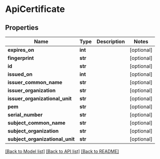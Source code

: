 # ApiCertificate

## Properties
Name | Type | Description | Notes
------------ | ------------- | ------------- | -------------
**expires_on** | **int** |  | [optional] 
**fingerprint** | **str** |  | [optional] 
**id** | **str** |  | [optional] 
**issued_on** | **int** |  | [optional] 
**issuer_common_name** | **str** |  | [optional] 
**issuer_organization** | **str** |  | [optional] 
**issuer_organizational_unit** | **str** |  | [optional] 
**pem** | **str** |  | [optional] 
**serial_number** | **str** |  | [optional] 
**subject_common_name** | **str** |  | [optional] 
**subject_organization** | **str** |  | [optional] 
**subject_organizational_unit** | **str** |  | [optional] 

[[Back to Model list]](../README.md#documentation-for-models) [[Back to API list]](../README.md#documentation-for-api-endpoints) [[Back to README]](../README.md)


